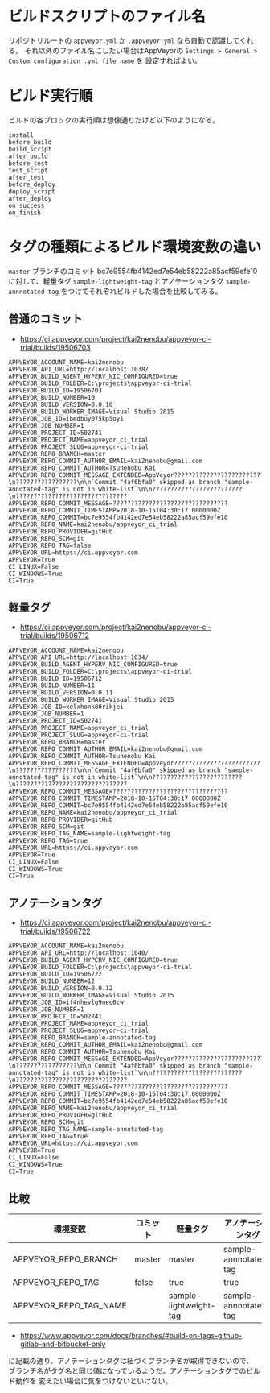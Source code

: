 
# ビルドスクリプトのファイル名

リポジトリルートの `appveyor.yml` か `.appveyor.yml` なら自動で認識してくれる。
それ以外のファイル名にしたい場合はAppVeyorの `Settings > General > Custom configuration .yml file name` を
設定すればよい。

# ビルド実行順

ビルドの各ブロックの実行順は想像通りだけど以下のようになる。

```
install
before_build
build_script
after_build
before_test
test_script
after_test
before_deploy
deploy_script
after_deploy
on_success
on_finish
```

# タグの種類によるビルド環境変数の違い

`master` ブランチのコミット bc7e9554fb4142ed7e54eb58222a85acf59efe10 に対して、軽量タグ `sample-lightweight-tag` とアノテーションタグ `sample-annnotated-tag` をつけてそれぞれビルドした場合を比較してみる。

## 普通のコミット

- https://ci.appveyor.com/project/kai2nenobu/appveyor-ci-trial/builds/19506703

```
APPVEYOR_ACCOUNT_NAME=kai2nenobu
APPVEYOR_API_URL=http://localhost:1038/
APPVEYOR_BUILD_AGENT_HYPERV_NIC_CONFIGURED=true
APPVEYOR_BUILD_FOLDER=C:\projects\appveyor-ci-trial
APPVEYOR_BUILD_ID=19506703
APPVEYOR_BUILD_NUMBER=10
APPVEYOR_BUILD_VERSION=0.0.10
APPVEYOR_BUILD_WORKER_IMAGE=Visual Studio 2015
APPVEYOR_JOB_ID=ibedbuy075kp5oy1
APPVEYOR_JOB_NUMBER=1
APPVEYOR_PROJECT_ID=502741
APPVEYOR_PROJECT_NAME=appveyor_ci_trial
APPVEYOR_PROJECT_SLUG=appveyor-ci-trial
APPVEYOR_REPO_BRANCH=master
APPVEYOR_REPO_COMMIT_AUTHOR_EMAIL=kai2nenobu@gmail.com
APPVEYOR_REPO_COMMIT_AUTHOR=Tsunenobu Kai
APPVEYOR_REPO_COMMIT_MESSAGE_EXTENDED=AppVeyor???????????????????????????????????\n?????????????????\n\n`Commit "4af6bfa0" skipped as branch "sample-annotated-tag" is not in white-list`\n\n?????????????????????????\n???????????????????????????????
APPVEYOR_REPO_COMMIT_MESSAGE=????????????????????????????????
APPVEYOR_REPO_COMMIT_TIMESTAMP=2018-10-15T04:30:17.0000000Z
APPVEYOR_REPO_COMMIT=bc7e9554fb4142ed7e54eb58222a85acf59efe10
APPVEYOR_REPO_NAME=kai2nenobu/appveyor_ci_trial
APPVEYOR_REPO_PROVIDER=gitHub
APPVEYOR_REPO_SCM=git
APPVEYOR_REPO_TAG=false
APPVEYOR_URL=https://ci.appveyor.com
APPVEYOR=True
CI_LINUX=False
CI_WINDOWS=True
CI=True
```

## 軽量タグ

- https://ci.appveyor.com/project/kai2nenobu/appveyor-ci-trial/builds/19506712

```
APPVEYOR_ACCOUNT_NAME=kai2nenobu
APPVEYOR_API_URL=http://localhost:1034/
APPVEYOR_BUILD_AGENT_HYPERV_NIC_CONFIGURED=true
APPVEYOR_BUILD_FOLDER=C:\projects\appveyor-ci-trial
APPVEYOR_BUILD_ID=19506712
APPVEYOR_BUILD_NUMBER=11
APPVEYOR_BUILD_VERSION=0.0.11
APPVEYOR_BUILD_WORKER_IMAGE=Visual Studio 2015
APPVEYOR_JOB_ID=xelxhonk80rikjei
APPVEYOR_JOB_NUMBER=1
APPVEYOR_PROJECT_ID=502741
APPVEYOR_PROJECT_NAME=appveyor_ci_trial
APPVEYOR_PROJECT_SLUG=appveyor-ci-trial
APPVEYOR_REPO_BRANCH=master
APPVEYOR_REPO_COMMIT_AUTHOR_EMAIL=kai2nenobu@gmail.com
APPVEYOR_REPO_COMMIT_AUTHOR=Tsunenobu Kai
APPVEYOR_REPO_COMMIT_MESSAGE_EXTENDED=AppVeyor???????????????????????????????????\n?????????????????\n\n`Commit "4af6bfa0" skipped as branch "sample-annotated-tag" is not in white-list`\n\n?????????????????????????\n???????????????????????????????
APPVEYOR_REPO_COMMIT_MESSAGE=????????????????????????????????
APPVEYOR_REPO_COMMIT_TIMESTAMP=2018-10-15T04:30:17.0000000Z
APPVEYOR_REPO_COMMIT=bc7e9554fb4142ed7e54eb58222a85acf59efe10
APPVEYOR_REPO_NAME=kai2nenobu/appveyor_ci_trial
APPVEYOR_REPO_PROVIDER=gitHub
APPVEYOR_REPO_SCM=git
APPVEYOR_REPO_TAG_NAME=sample-lightweight-tag
APPVEYOR_REPO_TAG=true
APPVEYOR_URL=https://ci.appveyor.com
APPVEYOR=True
CI_LINUX=False
CI_WINDOWS=True
CI=True
```

## アノテーションタグ

- https://ci.appveyor.com/project/kai2nenobu/appveyor-ci-trial/builds/19506722

```
APPVEYOR_ACCOUNT_NAME=kai2nenobu
APPVEYOR_API_URL=http://localhost:1040/
APPVEYOR_BUILD_AGENT_HYPERV_NIC_CONFIGURED=true
APPVEYOR_BUILD_FOLDER=C:\projects\appveyor-ci-trial
APPVEYOR_BUILD_ID=19506722
APPVEYOR_BUILD_NUMBER=12
APPVEYOR_BUILD_VERSION=0.0.12
APPVEYOR_BUILD_WORKER_IMAGE=Visual Studio 2015
APPVEYOR_JOB_ID=if4nhevlg9nec6cw
APPVEYOR_JOB_NUMBER=1
APPVEYOR_PROJECT_ID=502741
APPVEYOR_PROJECT_NAME=appveyor_ci_trial
APPVEYOR_PROJECT_SLUG=appveyor-ci-trial
APPVEYOR_REPO_BRANCH=sample-annotated-tag
APPVEYOR_REPO_COMMIT_AUTHOR_EMAIL=kai2nenobu@gmail.com
APPVEYOR_REPO_COMMIT_AUTHOR=Tsunenobu Kai
APPVEYOR_REPO_COMMIT_MESSAGE_EXTENDED=AppVeyor???????????????????????????????????\n?????????????????\n\n`Commit "4af6bfa0" skipped as branch "sample-annotated-tag" is not in white-list`\n\n?????????????????????????\n???????????????????????????????
APPVEYOR_REPO_COMMIT_MESSAGE=????????????????????????????????
APPVEYOR_REPO_COMMIT_TIMESTAMP=2018-10-15T04:30:17.0000000Z
APPVEYOR_REPO_COMMIT=bc7e9554fb4142ed7e54eb58222a85acf59efe10
APPVEYOR_REPO_NAME=kai2nenobu/appveyor_ci_trial
APPVEYOR_REPO_PROVIDER=gitHub
APPVEYOR_REPO_SCM=git
APPVEYOR_REPO_TAG_NAME=sample-annotated-tag
APPVEYOR_REPO_TAG=true
APPVEYOR_URL=https://ci.appveyor.com
APPVEYOR=True
CI_LINUX=False
CI_WINDOWS=True
CI=True
```

## 比較

| 環境変数               | コミット | 軽量タグ               | アノテーションタグ    |
|------------------------|----------|------------------------|-----------------------|
| APPVEYOR_REPO_BRANCH   | master   | master                 | sample-annnotated-tag |
| APPVEYOR_REPO_TAG      | false    | true                   | true                  |
| APPVEYOR_REPO_TAG_NAME |          | sample-lightweight-tag | sample-annnotated-tag |

- https://www.appveyor.com/docs/branches/#build-on-tags-github-gitlab-and-bitbucket-only

に記載の通り、アノテーションタグは紐づくブランチ名が取得できないので、
ブランチ名がタグ名と同じ値になっているようだ。アノテーションタグでのビルド動作を
変えたい場合に気をつけないといけない。

